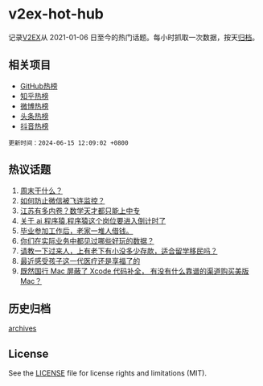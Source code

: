 # v2ex-hot-hub

 记录[V2EX](https://www.v2ex.com/)从 2021-01-06 日至今的热门话题。每小时抓取一次数据，按天[归档](archives)。
 
 ## 相关项目

- [GitHub热榜](https://github.com/snaildev/github-hot-hub)
- [知乎热榜](https://github.com/snaildev/zhihu-hot-hub)
- [微博热榜](https://github.com/snaildev/weibo-hot-hub)
- [头条热榜](https://github.com/snaildev/toutiao-hot-hub)
- [抖音热榜](https://github.com/snaildev/douyin-hot-hub)


 `更新时间：2024-06-15 12:09:02 +0800`

## 热议话题

1. [周末干什么？](https://www.v2ex.com/t/1049550)
1. [如何防止微信被飞连监控？](https://www.v2ex.com/t/1049621)
1. [江苏有多内卷？数学天才都只能上中专](https://www.v2ex.com/t/1049586)
1. [关于 ai 程序猿,程序猿这个岗位要进入倒计时了](https://www.v2ex.com/t/1049518)
1. [毕业参加工作后，老家一堆人借钱。](https://www.v2ex.com/t/1049681)
1. [你们在实际业务中都见过哪些好玩的数据？](https://www.v2ex.com/t/1049560)
1. [请教一下过来人，上有老下有小没多少存款，适合留学移民吗？](https://www.v2ex.com/t/1049546)
1. [最近感受孩子这一代医疗还是享福了的](https://www.v2ex.com/t/1049564)
1. [既然国行 Mac 屏蔽了 Xcode 代码补全， 有没有什么靠谱的渠道购买美版 Mac？](https://www.v2ex.com/t/1049574)

## 历史归档

[archives](archives)

## License

See the [LICENSE](LICENSE) file for license rights and limitations (MIT).
